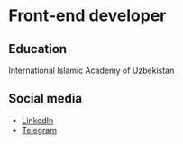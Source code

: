 # Front-end developer

## Education
International Islamic Academy of Uzbekistan

## Social media
- [LinkedIn](https://www.linkedin.com/in/saidazim-isroilov-51362b255/)
- [Telegram](https://t.me/Saidazim_SI)
